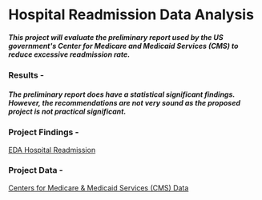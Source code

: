 # Hospital Readmission Data Analysis

##### This project will evaluate the preliminary report used by the US government's Center for Medicare and Medicaid Services (CMS) to reduce excessive readmission rate.


### Results - 
##### The preliminary report does have a statistical significant findings. However, the recommendations are not very sound as the proposed project is not practical significant. 


### Project Findings -
[EDA Hospital Readmission](https://github.com/joaobecker/eda_hospital_readmission/blob/master/sliderule_dsi_inferential_statistics_exercise_3.ipynb)


### Project Data - 
[Centers for Medicare & Medicaid Services (CMS) Data](https://github.com/joaobecker/eda_hospital_readmission/tree/master/data)
